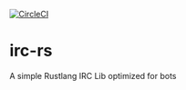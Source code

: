 [![CircleCI](https://circleci.com/gh/MTRNord/irc-rs/tree/master.svg?style=svg)](https://circleci.com/gh/MTRNord/irc-rs/tree/master)

# irc-rs
A simple Rustlang IRC Lib optimized for bots
